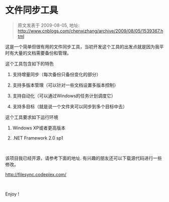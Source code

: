 # 文件同步工具 
> 原文发表于 2009-08-05, 地址: http://www.cnblogs.com/chenxizhang/archive/2009/08/05/1539367.html 


  

这是一个简单但很有用的文件同步工具，当初开发这个工具的出发点就是因为我平时有大量的文档需要备份和管理。


  

这个工具包含如下的特色   

1. 支持增量同步（每次备份只备份变化的部分）   

2. 支持多版本管理（可以针对一些文档设置多版本控制）   

3. 支持自动化（可以通过Windows的任务计划调度它）   

4. 支持多目标（就是说一个文件夹可以同步到多个目标中去）


  

这个工具要求如下运行环境   

1. Windows XP或者更高版本   

2. .NET Framework 2.0 sp1


 


该项目我已经开源，请参考下面的地址. 有兴趣的朋友还可以下载源代码进行一些修改。


<http://filesync.codeplex.com/>


 


Enjoy !


 

